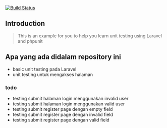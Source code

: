 [![Build Status](https://travis-ci.org/cwicaksono/laravel-testing.svg?branch=master)](https://travis-ci.org/cwicaksono/laravel-testing)

## Introduction
> This is an example for you to help you learn unit testing using Laravel and phpunit

## Apa yang ada didalam repository ini
* basic unit testing pada Laravel
* unit testing untuk mengakses halaman

### todo
* testing submit halaman login menggunakan invalid user
* testing submit halaman login menggunakan valid user
* testing submit register page dengan empty field
* testing submit register page dengan invalid field
* testing submit register page dengan valid field

